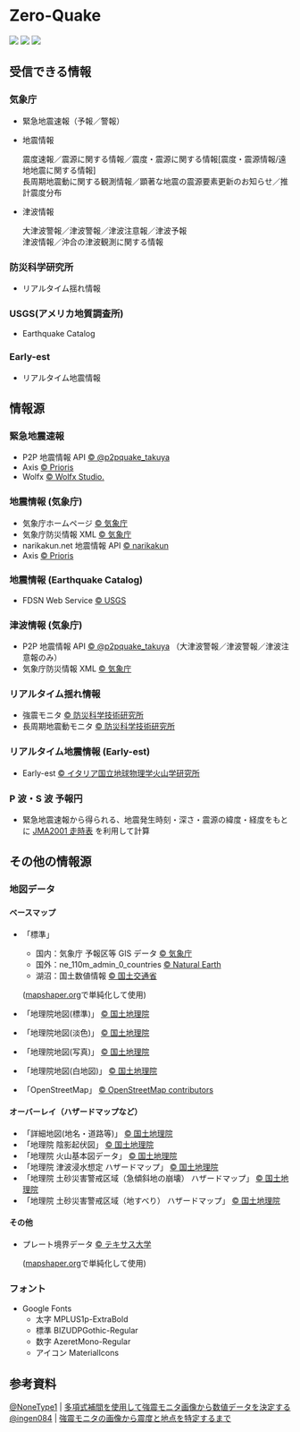 # Zero-Quake

![](https://img.shields.io/github/downloads/0quake/Zero-Quake/total)
![](https://img.shields.io/github/package-json/v/0quake/Zero-Quake)
![](https://img.shields.io/github/license/0quake/Zero-Quake)

## 受信できる情報

### 気象庁

- 緊急地震速報（予報／警報）
- 地震情報

  震度速報／震源に関する情報／震度・震源に関する情報[震度・震源情報/遠地地震に関する情報]  
  長周期地震動に関する観測情報／顕著な地震の震源要素更新のお知らせ／推計震度分布

- 津波情報

  大津波警報／津波警報／津波注意報／津波予報  
  津波情報／沖合の津波観測に関する情報

### 防災科学研究所

- リアルタイム揺れ情報

### USGS(アメリカ地質調査所)

- Earthquake Catalog

### Early-est

- リアルタイム地震情報

## 情報源

### 緊急地震速報

- P2P 地震情報 API [© @p2pquake_takuya](https://www.p2pquake.net/json_api_v2/)
- Axis [© Prioris](https://axis.prioris.jp/)
- Wolfx [© Wolfx Studio.](https://api.wolfx.jp/)

### 地震情報 (気象庁)

- 気象庁ホームページ [© 気象庁](https://www.jma.go.jp/bosai/map.html?contents=earthquake_map)
- 気象庁防災情報 XML [© 気象庁](https://xml.kishou.go.jp/xmlpull.html)
- narikakun.net 地震情報 API [© narikakun](https://dev.narikakun.net/doc/earthquake)
- Axis [© Prioris](https://axis.prioris.jp/)

### 地震情報 (Earthquake Catalog)

- FDSN Web Service [© USGS](https://earthquake.usgs.gov/fdsnws/event/1/)

### 津波情報 (気象庁)

- P2P 地震情報 API [© @p2pquake_takuya](https://www.p2pquake.net/json_api_v2/) （大津波警報／津波警報／津波注意報のみ）
- 気象庁防災情報 XML [© 気象庁](https://xml.kishou.go.jp/xmlpull.html)

### リアルタイム揺れ情報

- 強震モニタ [© 防災科学技術研究所](http://www.kmoni.bosai.go.jp/)
- 長周期地震動モニタ [© 防災科学技術研究所](lmoni.bosai.go.jp)

### リアルタイム地震情報 (Early-est)

- Early-est [© イタリア国立地球物理学火山学研究所](http://early-est.rm.ingv.it)

### P 波・S 波 予報円

- 緊急地震速報から得られる、地震発生時刻・深さ・震源の緯度・経度をもとに [JMA2001 走時表](https://www.data.jma.go.jp/eqev/data/bulletin/catalog/appendix/trtime/trt_j.html) を利用して計算

## その他の情報源

### 地図データ

#### ベースマップ

- 「標準」

  - 国内：気象庁 予報区等 GIS データ [© 気象庁](https://www.data.jma.go.jp/developer/gis.html)
  - 国外：ne_110m_admin_0_countries [© Natural Earth ](https://www.naturalearthdata.com/downloads/110m-cultural-vectors/)
  - 湖沼：国土数値情報 [© 国土交通省 ](https://nlftp.mlit.go.jp/ksj/gml/datalist/KsjTmplt-W09-v2_2.html)

  ([mapshaper.org](https://mapshaper.org/)で単純化して使用)

- 「地理院地図(標準)」 [© 国土地理院](https://maps.gsi.go.jp/development/ichiran.html)
- 「地理院地図(淡色)」 [© 国土地理院](https://maps.gsi.go.jp/development/ichiran.html)
- 「地理院地図(写真)」 [© 国土地理院](https://maps.gsi.go.jp/development/ichiran.html)
- 「地理院地図(白地図)」 [© 国土地理院](https://maps.gsi.go.jp/development/ichiran.html)
- 「OpenStreetMap」 [© OpenStreetMap contributors](https://www.openstreetmap.org/copyright/)

#### オーバーレイ（ハザードマップなど）

- 「詳細地図(地名・道路等)」 [© 国土地理院](https://maps.gsi.go.jp/development/ichiran.html)
- 「地理院 陰影起伏図」 [© 国土地理院](https://maps.gsi.go.jp/development/ichiran.html)
- 「地理院 火山基本図データ」 [© 国土地理院](https://maps.gsi.go.jp/development/ichiran.html)
- 「地理院 津波浸水想定 ハザードマップ」 [© 国土地理院](https://maps.gsi.go.jp/development/ichiran.html)
- 「地理院 土砂災害警戒区域（急傾斜地の崩壊） ハザードマップ」 [© 国土地理院](https://maps.gsi.go.jp/development/ichiran.html)
- 「地理院 土砂災害警戒区域（地すべり） ハザードマップ」 [© 国土地理院](https://maps.gsi.go.jp/development/ichiran.html)

#### その他

- プレート境界データ [© テキサス大学](http://www-udc.ig.utexas.edu/external/plates/data.htm)

  ([mapshaper.org](https://mapshaper.org/)で単純化して使用)

### フォント

- Google Fonts
  - 太字 MPLUS1p-ExtraBold
  - 標準 BIZUDPGothic-Regular
  - 数字 AzeretMono-Regular
  - アイコン MaterialIcons

## 参考資料

[@NoneType1](https://twitter.com/NoneType1) |
[多項式補間を使用して強震モニタ画像から数値データを決定する](https://qiita.com/NoneType1/items/a4d2cf932e20b56ca444)  
[@ingen084](https://twitter.com/ingen084) |
[強震モニタの画像から震度と地点を特定するまで](https://qiita.com/ingen084/items/7e91f8da2996972ac586)
